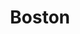---
title: "Boston"
summary: "Hard / arena rock band from Boston, Massachusetts, USA, formed in 1976. The band gained commercial success during the mid & late 1970's. **Current members:** ● – lead and rhythm guitar, bass, keyboards, percussion, backing vocals ● – rhythm and lead guitar, keyboards, backing vocals ● – drums, percussion, harmonica, backing vocals ● – drums, percussion, backing vocals ● – lead vocals, keyboards, percussion ● – bass guitar, backing vocals ● – keyboards, guitar and vocals **Former members:** ● – lead vocals, rhythm guitar, keyboards, percussion ● – drums, percussion, keyboards ● – bass ● – drums, percussion, backing vocals ● – guitars, backing vocals ● – vocals, bass, keyboards ● – drums, percussion, keyboards, backing vocals ● – lead vocals, guitar ● – guitar, backing vocals, songwriter ● – drums ● – drums ● – lead vocals, rhythm guitar ● – guitar, vocals ● – bass, guitar, vocals"
image: "boston.jpg"
apple_music_artist_url: "https://music.apple.com/gb/artist/boston/60960"
---